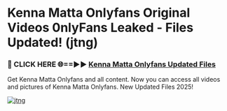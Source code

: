 # Kenna Matta Onlyfans Original Videos 0nlyFans Leaked - Files Updated! (jtng)

<h3>🔴 CLICK HERE 🌐==►► <a href="https://tinyurl.com/4seja8ks" rel="nofollow">Kenna Matta Onlyfans Updated Files</a></h3>

Get Kenna Matta Onlyfans and all content. Now you can access all videos and pictures of Kenna Matta Onlyfans. New Updated Files 2025!

[![jtng](https://i.imgur.com/EWjZXRe.gif)](https://tinyurl.com/4seja8ks)
